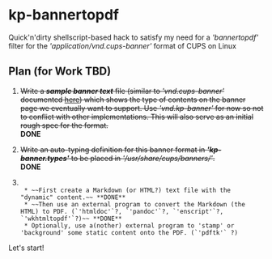 # kp-bannertopdf
Quick'n'dirty shellscript-based hack to satisfy my need for a *'bannertopdf'* filter for the *'application/vnd.cups-banner'* format of CUPS on Linux

## Plan (for Work TBD)

1. ~~Write a ***sample banner text*** file (similar to *'vnd.cups-banner'* documented [here](https://www.cups.org/doc/spec-banner.html)) which shows the type of contents on the banner page we eventually want to support. Use *'vnd.kp-banner'* for now so not to conflict with other implementations. This will also serve as an initial rough spec for the format.~~   
**DONE**

1. ~~Write an auto-typing definition for this banner format in ***'kp-banner.types'*** to be placed in *'/usr/share/cups/banners/'*.~~   
**DONE**

1. ~~~Write a ***'kp-bannertopdf'*** shell script to be placed in *'/usr/lib/cups/filters/'*. This script will evaluate whatever infos/requests are in the banner file and dynamically create a PDF page from this. The script will work in two stages:~~

    * ~~First create a Markdown (or HTML?) text file with the "dynamic" content.~~ **DONE**
    * ~~Then use an external program to convert the Markdown (the HTML) to PDF. (`'htmldoc'`?, `'pandoc'`?, `'enscript'`?, `'wkhtmltopdf'`?)~~ **DONE**
    * Optionally, use a(nother) external program to 'stamp' or 'background' some static content onto the PDF. (`'pdftk'` ?)

Let's start!

